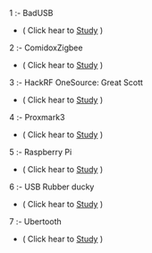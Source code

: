 
1 :- BadUSB 
- ( Click hear to [Study](https://github.com/hackersinsrilankaofc/NOTE-LAB/blob/main/Computer%20Parts/BadUSB.md) )

2 :- ComidoxZigbee 
- ( Click hear to [Study](https://github.com/hackersinsrilankaofc/NOTE-LAB/blob/main/Computer%20Parts/ComidoxZigbee.md) )

3 :- HackRF OneSource: Great Scott 
- ( Click hear to [Study](https://github.com/hackersinsrilankaofc/NOTE-LAB/blob/main/Computer%20Parts/HackRF%20OneSource:%20Great%20Scott.md) )

4 :- Proxmark3 
- ( Click hear to [Study](https://github.com/hackersinsrilankaofc/NOTE-LAB/blob/main/Computer%20Parts/Proxmark3.md) )

5 :- Raspberry Pi 
- ( Click hear to [Study](https://github.com/hackersinsrilankaofc/NOTE-LAB/blob/main/Computer%20Parts/Raspberry%20Pi.md) )

6 :- USB Rubber ducky 
- ( Click hear to [Study](https://github.com/hackersinsrilankaofc/NOTE-LAB/blob/main/Computer%20Parts/USB%20Rubber%20ducky.md) )

7 :- Ubertooth 
- ( Click hear to [Study](https://github.com/hackersinsrilankaofc/NOTE-LAB/blob/main/Computer%20Parts/Ubertooth.md) )
